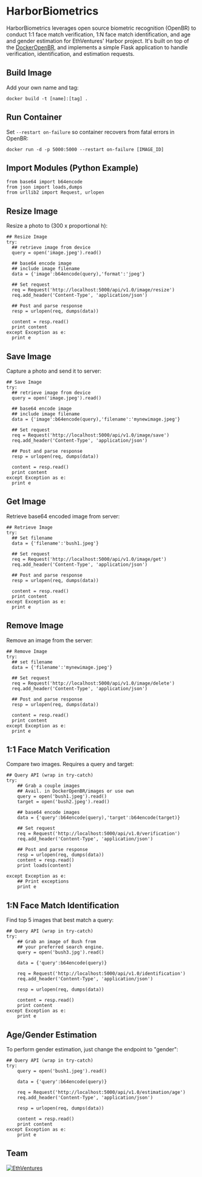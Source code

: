HarborBiometrics
================
HarborBiometrics leverages open source biometric recognition (OpenBR) to conduct 1:1 face match verification, 1:N face match identification, and age and gender estimation for EthVentures' Harbor project. It's built on top of the [DockerOpenBR](https://github.com/EthVentures/DockerOpenBR), and implements a simple Flask application to handle verification, identification, and estimation requests.

## Build Image
Add your own name and tag:
```
docker build -t [name]:[tag] .
```
## Run Container
Set ```--restart on-failure``` so container recovers from fatal errors in OpenBR:
```
docker run -d -p 5000:5000 --restart on-failure [IMAGE_ID]
```

## Import Modules (Python Example)
```
from base64 import b64encode
from json import loads,dumps
from urllib2 import Request, urlopen
```

## Resize Image
Resize a photo to (300 x proportional h):
```
## Resize Image
try:
  ## retrieve image from device
  query = open('image.jpeg').read()

  ## base64 encode image
  ## include image filename
  data = {'image':b64encode(query),'format':'jpeg'}

  ## Set request
  req = Request('http://localhost:5000/api/v1.0/image/resize')
  req.add_header('Content-Type', 'application/json')

  ## Post and parse response
  resp = urlopen(req, dumps(data))

  content = resp.read()
  print content
except Exception as e:
  print e
```

## Save Image
Capture a photo and send it to server:
```
## Save Image
try:
  ## retrieve image from device
  query = open('image.jpeg').read()

  ## base64 encode image
  ## include image filename
  data = {'image':b64encode(query),'filename':'mynewimage.jpeg'}

  ## Set request
  req = Request('http://localhost:5000/api/v1.0/image/save')
  req.add_header('Content-Type', 'application/json')

  ## Post and parse response
  resp = urlopen(req, dumps(data))

  content = resp.read()
  print content
except Exception as e:
  print e
```

## Get Image
Retrieve base64 encoded image from server:
```
## Retrieve Image
try:
  ## Set filename
  data = {'filename':'bush1.jpeg'}

  ## Set request
  req = Request('http://localhost:5000/api/v1.0/image/get')
  req.add_header('Content-Type', 'application/json')

  ## Post and parse response
  resp = urlopen(req, dumps(data))

  content = resp.read()
  print content
except Exception as e:
  print e
```

## Remove Image
Remove an image from the server:
```
## Remove Image
try:
  ## set filename
  data = {'filename':'mynewimage.jpeg'}

  ## Set request
  req = Request('http://localhost:5000/api/v1.0/image/delete')
  req.add_header('Content-Type', 'application/json')

  ## Post and parse response
  resp = urlopen(req, dumps(data))

  content = resp.read()
  print content
except Exception as e:
  print e
```

## 1:1 Face Match Verification
Compare two images. Requires a query and target:
```
## Query API (wrap in try-catch)
try:
    ## Grab a couple images
    ## Avail. in DockerOpenBR/images or use own
    query = open('bush1.jpeg').read()
    target = open('bush2.jpeg').read()

    ## base64 encode images
    data = {'query':b64encode(query),'target':b64encode(target)}

    ## Set request
    req = Request('http://localhost:5000/api/v1.0/verification')
    req.add_header('Content-Type', 'application/json')

    ## Post and parse response
    resp = urlopen(req, dumps(data))
    content = resp.read()
    print loads(content)

except Exception as e:
    ## Print exceptions
    print e
```

## 1:N Face Match Identification
Find top 5 images that best match a query:
```
## Query API (wrap in try-catch)
try:
    ## Grab an image of Bush from
    ## your preferred search engine.  
    query = open('bush3.jpg').read()

    data = {'query':b64encode(query)}

    req = Request('http://localhost:5000/api/v1.0/identification')
    req.add_header('Content-Type', 'application/json')

    resp = urlopen(req, dumps(data))

    content = resp.read()
    print content
except Exception as e:
    print e
```

## Age/Gender Estimation
To perform gender estimation, just change the endpoint to "gender":
```
## Query API (wrap in try-catch)
try:
    query = open('bush1.jpeg').read()

    data = {'query':b64encode(query)}

    req = Request('http://localhost:5000/api/v1.0/estimation/age')
    req.add_header('Content-Type', 'application/json')

    resp = urlopen(req, dumps(data))

    content = resp.read()
    print content
except Exception as e:
    print e
```    

Team
----

[![EthVentures](https://github.com/EthVentures/CryptoTracker/raw/master/resources/img/ethventures-logo.png)](https://ethventures.io)
